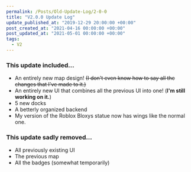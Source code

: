 ```yaml
---
permalink: /Posts/Old-Update-Log/2-0-0
title: "V2.0.0 Update Log"
update_published_at: "2019-12-29 20:00:00 +00:00"
post_created_at: "2021-04-16 00:00:00 +00:00"
post_updated_at: "2021-05-01 00:00:00 +00:00"
tags:
  - V2
---
```


### This update included...

* An entirely new map design! <s class="spoiler">(I don't even know how to say all the changes that I've made to it.)</s>
* An entirely new UI that combines all the previous UI into one! (**I'm still working on it.**)
* 5 new docks
* A betterly organized backend
* My version of the Roblox Bloxys statue now has wings like the normal one.

### This update sadly removed...

* All previously existing UI
* The previous map
* All the badges (somewhat temporarily)